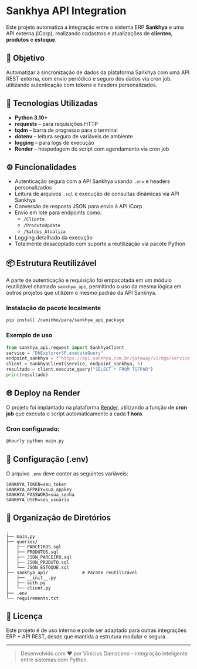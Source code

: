 # Sankhya API Integration

Este projeto automatiza a integração entre o sistema ERP **Sankhya** e uma API externa (iCorp), realizando cadastros e atualizações de **clientes**, **produtos** e **estoque**.

## 📌 Objetivo

Automatizar a sincronização de dados da plataforma Sankhya com uma API REST externa, com envio periódico e seguro dos dados via cron job, utilizando autenticação com tokens e headers personalizados.

## 🚀 Tecnologias Utilizadas

- **Python 3.10+**
- **requests** – para requisições HTTP
- **tqdm** – barra de progresso para o terminal
- **dotenv** – leitura segura de variáveis de ambiente
- **logging** – para logs de execução
- **Render** – hospedagem do script com agendamento via cron job

## ⚙️ Funcionalidades

- Autenticação segura com a API Sankhya usando `.env` e headers personalizados
- Leitura de arquivos `.sql` e execução de consultas dinâmicas via API Sankhya
- Conversão de resposta JSON para envio à API iCorp
- Envio em lote para endpoints como:
  - `/Cliente`
  - `/ProdutoUpdate`
  - `/Saldos_Atualiza`
- Logging detalhado da execução
- Totalmente desacoplado com suporte a reutilização via pacote Python

## 📦 Estrutura Reutilizável

A parte de autenticação e requisição foi empacotada em um módulo reutilizável chamado `sankhya_api`, permitindo o uso da mesma lógica em outros projetos que utilizem o mesmo padrão da API Sankhya.

### Instalação do pacote localmente

```bash
pip install /caminho/para/sankhya_api_package
```

### Exemplo de uso

```python
from sankhya_api.request import SankhyaClient
service = "DbExplorerSP.executeQuery"
endpoint_sankhya = f"https://api.sankhya.com.br/gateway/v1/mge/service.sbr?serviceName={service}&outputType=json"
client = SankhyaClient(service, endpoint_sankhya, 5)
resultado = client.execute_query("SELECT * FROM TGFPAR")
print(resultado)
```

## 🌐 Deploy na Render

O projeto foi implantado na plataforma [Render](https://render.com), utilizando a função de **cron job** que executa o script automaticamente a cada **1 hora**.

### Cron configurado:

```bash
@hourly python main.py
```

## 🔐 Configuração (.env)

O arquivo `.env` deve conter as seguintes variáveis:

```dotenv
SANKHYA_TOKEN=seu_token
SANKHYA_APPKEY=sua_appkey
SANKHYA_PASSWORD=sua_senha
SANKHYA_USER=seu_usuario
```

## 📁 Organização de Diretórios

```
.
├── main.py
├── queries/
│   ├── PARCEIROS.sql
│   ├── PRODUTOS.sql
│   ├── JSON_PARCEIRO.sql
│   ├── JSON_PRODUTO.sql
│   └── JSON_ESTOQUE.sql
├── sankhya_api/             # Pacote reutilizável
│   ├── __init__.py
│   ├── auth.py
│   └── client.py
├── .env
└── requirements.txt
```

## 📄 Licença

Este projeto é de uso interno e pode ser adaptado para outras integrações ERP + API REST, desde que mantida a estrutura modular e segura.

---

> Desenvolvido com ❤️ por Vinícius Damaceno – integração inteligente entre sistemas com Python.